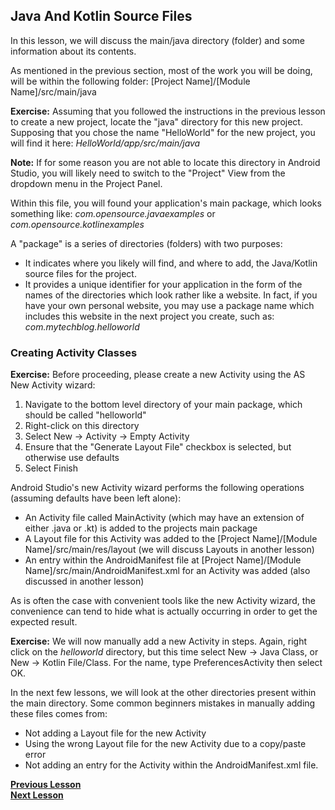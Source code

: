 ## Java And Kotlin Source Files

In this lesson, we will discuss the main/java directory (folder) and some information about its contents.

As mentioned in the previous section, most of the work you will be doing, will be within the following folder:
[Project Name]/[Module Name]/src/main/java

**Exercise:** Assuming that you followed the instructions in the previous lesson to create a new project, locate the "java" directory for this new project. Supposing that you chose the name "HelloWorld" for the new project, you will find it here:
*HelloWorld/app/src/main/java*

**Note:** If for some reason you are not able to locate this directory in Android Studio, you will likely need to switch to the "Project" View from the dropdown menu in the Project Panel.

Within this file, you will found your application's main package, which looks something like:
*com.opensource.javaexamples* or *com.opensource.kotlinexamples*

A "package" is a series of directories (folders) with two purposes:
- It indicates where you likely will find, and where to add, the Java/Kotlin source files for the project.
- It provides a unique identifier for your application in the form of the names of the directories which look rather like a website. In fact, if you have your own personal website, you may use a package name which includes this website in the next project you create, such as: *com.mytechblog.helloworld*

### Creating Activity Classes

**Exercise:** Before proceeding, please create a new Activity using the AS New Activity wizard:
1. Navigate to the bottom level directory of your main package, which should be called "helloworld"
2. Right-click on this directory
3. Select New -> Activity -> Empty Activity
4. Ensure that the "Generate Layout File" checkbox is selected, but otherwise use defaults
5. Select Finish

Android Studio's new Activity wizard performs the following operations (assuming defaults have been left alone):
- An Activity file called MainActivity (which may have an extension of either .java or .kt) is added to the projects main package
- A Layout file for this Activity was added to the [Project Name]/[Module Name]/src/main/res/layout (we will discuss Layouts in another lesson)
- An entry within the AndroidManifest file at [Project Name]/[Module Name]/src/main/AndroidManifest.xml for an Activity was added (also discussed in another lesson)

As is often the case with convenient tools like the new Activity wizard, the convenience can tend to hide what is actually occurring in order to get the expected result. 

**Exercise:** We will now manually add a new Activity in steps. Again, right click on the *helloworld* directory, but this time select New -> Java Class, or New -> Kotlin File/Class. For the name, type PreferencesActivity then select OK.  

In the next few lessons, we will look at the other directories present within the main directory. Some common beginners mistakes in manually adding these files comes from:
- Not adding a Layout file for the new Activity
- Using the wrong Layout file for the new Activity due to a copy/paste error
- Not adding an entry for the Activity within the AndroidManifest.xml file.

**[Previous Lesson](https://github.com/BracketCove/AndroidOpenCurriculum/tree/master/curriculum-en/two/two_one/DirectoryOverview.md)**<br>
**[Next Lesson](https://github.com/BracketCove/AndroidOpenCurriculum/tree/master/curriculum-en/two/two_three/Layouts.md)**<br>





